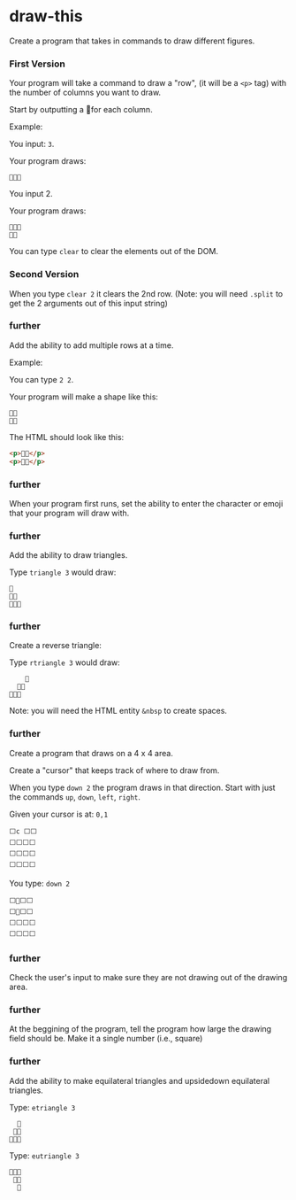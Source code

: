 # draw-this

Create a program that takes in commands to draw different figures.

### First Version

Your program will take a command to draw a "row", (it will be a `<p>` tag) with the number of columns you want to draw.

Start by outputting a 🍍for each column.

Example:

You input: `3`.

Your program draws:

```
🍍🍍🍍
```

You input 2.

Your program draws: 


```
🍍🍍🍍
🍍🍍
```

You can type `clear` to clear the elements out of the DOM.

### Second Version
When you type `clear 2` it clears the 2nd row. (Note: you will need `.split` to get the 2 arguments out of this input string)

### further
Add the ability to add multiple rows at a time.

Example:

You can type `2 2`.

Your program will make a shape like this: 

```
🍍🍍
🍍🍍
```

The HTML should look like this:

```html
<p>🍍🍍</p>
<p>🍍🍍</p>
```

### further
When your program first runs, set the ability to enter the character or emoji that your program will draw with.

### further
Add the ability to draw triangles.

Type `triangle 3` would draw:
```
🍍
🍍🍍
🍍🍍🍍
```


### further
Create a reverse triangle:

Type `rtriangle 3` would draw:
```
    🍍
  🍍🍍
🍍🍍🍍
```


Note: you will need the HTML entity `&nbsp` to create spaces.

### further
Create a program that draws on a 4 x 4 area.

Create a "cursor" that keeps track of where to draw from.

When you type `down 2` the program draws in that direction. Start with just the commands `up`, `down`, `left`, `right`. 

Given your cursor is at: `0,1`

```
⬜c ⬜⬜
⬜⬜⬜⬜
⬜⬜⬜⬜
⬜⬜⬜⬜
```

You type: `down 2`

```
⬜🍍⬜⬜
⬜🍍⬜⬜
⬜⬜⬜⬜
⬜⬜⬜⬜
```

### further
Check the user's input to make sure they are not drawing out of the drawing area.

### further
At the beggining of the program, tell the program how large the drawing field should be. Make it a single number (i.e., square)

### further
Add the ability to make equilateral triangles and upsidedown equilateral triangles.

Type: `etriangle 3`
```
  🍍
 🍍🍍
🍍🍍🍍
```

Type: `eutriangle 3`
```
🍍🍍🍍
 🍍🍍
  🍍
```








